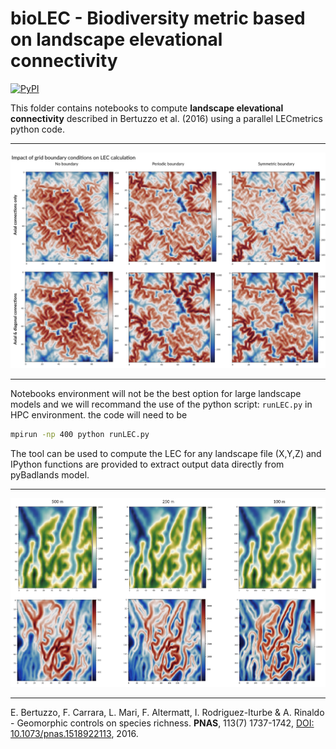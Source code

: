 # bioLEC - Biodiversity metric based on landscape elevational connectivity


[![PyPI](https://img.shields.io/pypi/v/bioLEC.svg)](https://pypi.org/project/bioLEC/)

This folder contains notebooks to compute **landscape elevational connectivity** described in Bertuzzo et al. (2016) using a parallel LECmetrics python code.

***

![LEC computation](https://github.com/Geodels/bioLEC/blob/master/Notebooks/images/fig1.jpg?raw=true)

***

Notebooks environment will not be the best option for large landscape models and we will recommand the use of the python script: `runLEC.py` in HPC environment. the code will need to be

```bash
mpirun -np 400 python runLEC.py
```

The tool can be used to compute the LEC for any landscape file (X,Y,Z) and IPython functions are provided to extract output data directly from pyBadlands model.

***

![LEC computation](https://github.com/Geodels/bioLEC/blob/master/Notebooks/images/fig3.jpg?raw=true)

***

E. Bertuzzo, F. Carrara, L. Mari, F. Altermatt, I. Rodriguez-Iturbe & A. Rinaldo - Geomorphic controls on species richness. **PNAS**, 113(7) 1737-1742, [DOI: 10.1073/pnas.1518922113](http://www.pnas.org/content/113/7/1737), 2016.
